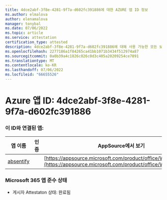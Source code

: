 ```yaml
---
title: 4dce2abf-3f8e-4281-9f7a-d602fc391886에 대한 AZURE 앱 ID 정보
ms.author: elmalova
author: elenamalova
manager: tonybal
ms.date: 07/06/2022
ms.topic: article
ms.service: attestation
certification_type: attested
description: 4dce2abf-3f8e-4281-9f7a-d602fc391886에 대해 사용 가능한 모든 보안 및 규정 준수 정보입니다.
ms.openlocfilehash: 2277186a1f84265ca41bb1071b3434f512974a87
ms.sourcegitcommit: 0a0b39a4c1826c026c0d3c405a20209254ce7891
ms.translationtype: MT
ms.contentlocale: ko-KR
ms.lasthandoff: 07/06/2022
ms.locfileid: "66655526"
---
```

# <a name="azure-app-id-4dce2abf-3f8e-4281-9f7a-d602fc391886"></a>Azure 앱 ID: 4dce2abf-3f8e-4281-9f7a-d602fc391886


### <a name="apps-associated-with-this-id"></a>이 ID와 연결된 앱:
| **앱 이름** | **인증** | **AppSource에서 보기** |
|--------------|---------------|-----------------------|
| [absentify](../forward/WA200003833.md) |  | [https://appsource.microsoft.com/product/office/WA200003833](https://appsource.microsoft.com/product/office/WA200003833) |

### <a name="microsoft-365-app-compliance-status"></a>Microsoft 365 앱 준수 상태
- 게시자 Attestaton 상태: 완료됨
